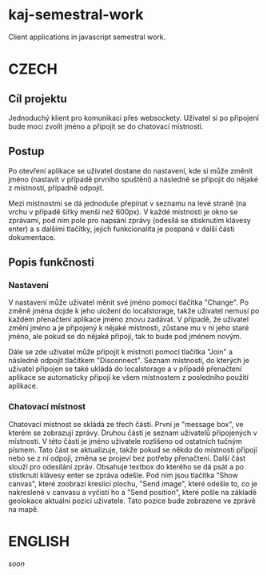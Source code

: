 # kaj-semestral-work
Client applications in javascript semestral work. 

# CZECH

## Cíl projektu
Jednoduchý klient pro komunikaci přes websockety. Uživatel si po připojení bude moci zvolit jméno a připojit se do chatovací místnosti.

## Postup
Po otevření aplikace se uživatel dostane do nastavení, kde si může změnit jméno (nastavit v případě prvního spuštění) a následně se připojit do nějaké z místností, případně odpojit.

Mezi místnostmi se dá jednoduše přepínat v seznamu na levé straně (na vrchu v případě šířky menší než 600px).
V každé místnosti je okno se zprávami, pod ním pole pro napsání zprávy (odesílá se stisknutím klávesy enter) a s dalšími tlačítky, jejich funkcionalita je pospaná v další části dokumentace.

## Popis funkčnosti
### Nastavení
V nastavení může uživatel měnit své jméno pomocí tlačítka "Change". Po změně jména dojde k jeho uložení do localstorage, takže uživatel nemusí po každém přenačtení aplikace jméno znovu zadávat. V případě, že uživatel změní jméno a je připojený k nějaké místnosti, zůstane mu v ní jeho staré jméno, ale pokud se do nějaké připojí, tak to bude pod jménem novým. 

Dále se zde uživatel může připojit k místnoti pomocí tlačítka "Join" a následně odpojit tlačítkem "Disconnect". Seznam místností, do kterých je uživatel připojen se také ukládá do localstorage a v případě přenačtení aplikace se automaticky připojí ke všem místnostem z posledního použití aplikace.

### Chatovací místnost
Chatovací místnost se skládá ze třech částí. První je "message box", ve kterém se zobrazují zprávy. Druhou částí je seznam uživatelů připojených v místnosti. V této části je jméno uživatele rozlišeno od ostatních tučným písmem. Tato část se aktualizuje, takže pokud se někdo do místnosti připojí nebo se z ní odpojí, změna se projeví bez potřeby přenačtení.
Další část slouží pro odesílání zpráv. Obsahuje textbox do kterého se dá psát a po stistknutí klávesy enter se zpráva odešle. Pod ním jsou tlačítka "Show canvas", které zoobrazí kreslící plochu, "Send image", které odešle to, co je nakreslené v canvasu a vyčistí ho a "Send position", které pošle na základě geolokace aktuální pozici uživatele. Tato pozice bude zobrazene ve zprávě na mapě.

# ENGLISH
_soon_